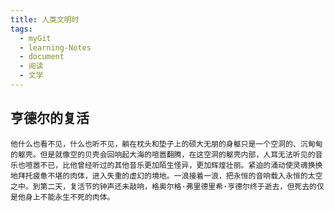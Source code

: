 ```yaml
---
title: 人类文明时
tags:
  - myGit
  - learning-Notes
  - document
  - 阅读
  - 文学
---
```


## 亨德尔的复活

	他什么也看不见，什么也听不见，躺在枕头和垫子上的硕大无朋的身躯只是一个空洞的、沉甸甸的躯壳。但是就像空的贝壳会回响起大海的喧嚣翻腾，在这空洞的躯壳内部，人耳无法听见的音乐也喧嚣不已，比他曾经听过的其他音乐更加陌生怪异，更加辉煌壮丽。紧迫的涌动使灵魂换换地拜托疲惫不堪的肉体，进入失重的虚幻的境地。一浪接着一浪，把永恒的音响载入永恒的太空之中。到第二天，复活节的钟声还未敲响，格奥尔格·弗里德里希·亨德尔终于逝去，但死去的仅是他身上不能永生不死的肉体。